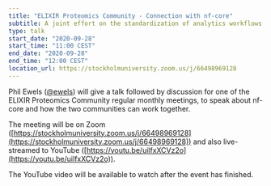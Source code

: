 ```yaml
---
title: "ELIXIR Proteomics Community - Connection with nf-core"
subtitle: A joint effort on the standardization of analytics workflows
type: talk
start_date: "2020-09-28"
start_time: "11:00 CEST"
end_date: "2020-09-28"
end_time: "12:00 CEST"
location_url: https://stockholmuniversity.zoom.us/j/66498969128
---
```


Phil Ewels ([@ewels](http://github.com/ewels/)) will give a talk followed by discussion
for one of the ELIXIR Proteomics Community regular monthly meetings,
to speak about nf-core and how the two communities can work together.

The meeting will be on Zoom ([https://stockholmuniversity.zoom.us/j/66498969128](https://stockholmuniversity.zoom.us/j/66498969128))
and also live-streamed to YouTube ([https://youtu.be/uilfxXCVz2o](https://youtu.be/uilfxXCVz2o)).

The YouTube video will be available to watch after the event has finished.
